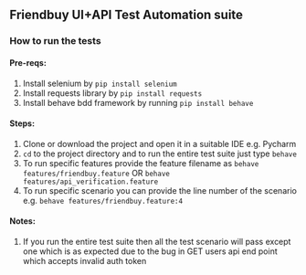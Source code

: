 ## Friendbuy UI+API Test Automation suite

### How to run the tests

#### Pre-reqs:
1. Install selenium by ``pip install selenium`` 
2. Install requests library by `pip install requests`
3. Install behave bdd framework by running `pip install behave`
   
#### Steps:
1. Clone or download the project and open it in a suitable IDE e.g. Pycharm
2. `cd` to the project directory and to run the entire test suite just type `behave`
3. To run specific features provide the feature filename as `behave features/friendbuy.feature`
OR `behave features/api_verification.feature`
4. To run specific scenario you can provide the line number of the scenario e.g.
`behave features/friendbuy.feature:4`
   
#### Notes:
1. If you run the entire test suite then all the test scenario will pass except one
which is as expected due to the bug in GET users api end point which accepts invalid auth token
   
